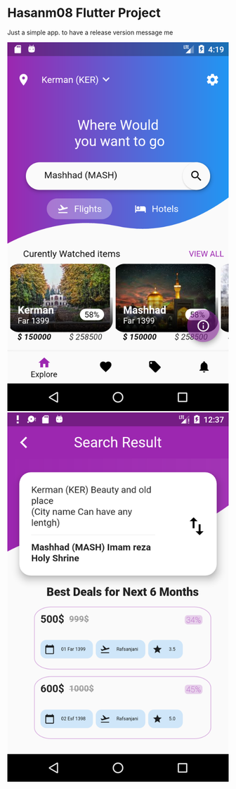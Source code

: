 # Hasanm08 Flutter Project

Just a simple app. to have a release version message me

![Screenshot](Screenshot2.png) ![Screenshot](Screenshot3.png)
